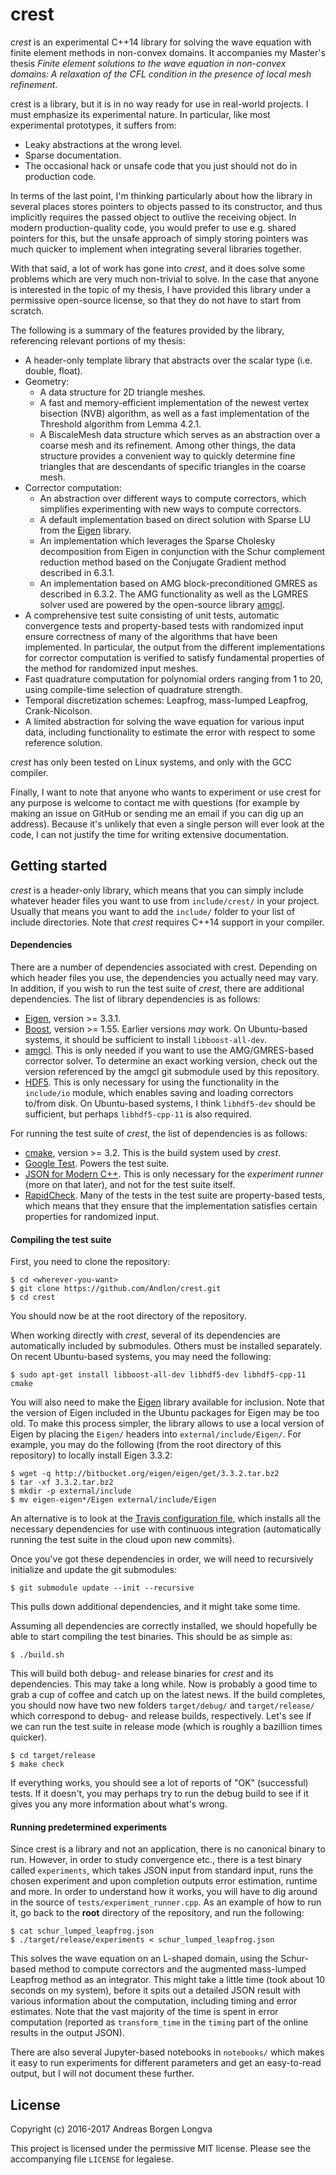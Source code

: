 # crest

*crest* is an experimental C++14 library for solving the wave equation with finite element methods in non-convex domains.
 It accompanies my Master's thesis *Finite element solutions to the wave
                                    equation in non-convex domains: A relaxation of the CFL condition in the
                                    presence of local mesh refinement*.

crest is a library, but it is in no way ready for use in real-world projects. I must emphasize its experimental nature.
In particular, like most experimental prototypes, it suffers from:

- Leaky abstractions at the wrong level.
- Sparse documentation.
- The occasional hack or unsafe code that you just should not do in production code.

In terms of the last point, I'm thinking particularly about how the library in several places stores pointers
to objects passed to its constructor, and thus implicitly requires the passed object to outlive the receiving
object. In modern production-quality code, you would prefer to use e.g. shared pointers for this,
but the unsafe approach of simply storing pointers was much quicker to implement 
when integrating several libraries together.

With that said, a lot of  work has gone into *crest*, and it does solve some problems which are
 very much non-trivial to solve. In the case that anyone is interested in the topic of
my thesis, I have provided this library under a permissive open-source license, so that they do not have
to start from scratch.

The following is a summary of the features provided by the library,
referencing relevant portions of my thesis:

- A header-only template library that abstracts over the scalar type (i.e. double,
float).
- Geometry:
    - A data structure for 2D triangle meshes.
    - A fast and memory-efficient implementation of the newest vertex bisection
(NVB) algorithm, as well as a fast implementation of the Threshold algorithm
from Lemma 4.2.1.
    - A BiscaleMesh data structure which serves as an abstraction over a coarse mesh and its refinement.
    Among other things, the data structure provides a
convenient way to quickly determine fine triangles that are descendants
of specific triangles in the coarse mesh.
- Corrector computation:
    - An abstraction over different ways to compute correctors, which simplifies
experimenting with new ways to compute correctors.
    - A default implementation based on direct solution with Sparse LU from the
[Eigen](http://eigen.tuxfamily.org/) library.
    - An implementation which leverages the Sparse Cholesky decomposition from
Eigen in conjunction with the Schur complement reduction method based
on the Conjugate Gradient method described in 6.3.1.
    - An implementation based on AMG block-preconditioned GMRES as described in 6.3.2. The AMG functionality
    as well as the LGMRES solver used are powered by the open-source library
    [amgcl](https://github.com/ddemidov/amgcl).
- A comprehensive test suite consisting of unit tests, automatic convergence tests
and property-based tests with randomized input ensure correctness of many of
the algorithms that have been implemented. In particular, the output from the
different implementations for corrector computation is verified to satisfy fundamental properties of the method for randomized input meshes.
- Fast quadrature computation for polynomial orders ranging from 1 to 20,
using compile-time selection of quadrature strength.
- Temporal discretization schemes: Leapfrog, mass-lumped Leapfrog, Crank-Nicolson.
- A limited abstraction for solving the wave equation for various input data,
including functionality to estimate the error with respect to some reference solution.

*crest* has only been tested on Linux systems, and only with the GCC compiler.

Finally, I want to note that anyone who wants to experiment or use crest for any purpose is welcome to
contact me with questions (for example by making an issue on GitHub or sending me an email if you can dig up an address).
Because it's unlikely that even a single person will ever look at the code,
I can not justify the time for writing extensive documentation.


## Getting started

*crest* is a header-only library, which means that you can simply include whatever header files
you want to use from `include/crest/` in your project. Usually that means you want to add the `include/`
folder to your list of include directories. Note that *crest* requires C++14 support in your compiler.

#### Dependencies

There are a number of dependencies associated with crest. Depending on which header files you use,
the dependencies you actually need may vary. In addition, if you wish to run the test suite of *crest*,
there are additional dependencies. The list of library dependencies is as follows:

- [Eigen](http://eigen.tuxfamily.org/), version >= 3.3.1.
- [Boost](http://www.boost.org/), version >= 1.55. Earlier versions *may* work. On Ubuntu-based systems,
   it should be sufficient to install `libboost-all-dev`.
- [amgcl](https://github.com/ddemidov/amgcl). This is only needed if you want to use the
   AMG/GMRES-based corrector solver. To determine an exact working version,
   check out the version referenced by the amgcl git submodule used by this repository.
- [HDF5](https://support.hdfgroup.org/HDF5). This is only necessary for using the functionality in the
   `include/io` module, which enables saving and loading correctors to/from disk. On Ubuntu-based systems,
   I think `libhdf5-dev` should be sufficient, but perhaps `libhdf5-cpp-11` is also required.

For running the test suite of *crest*, the list of dependencies is as follows:

- [cmake](https://cmake.org/), version >= 3.2. This is the build system used by *crest*.
- [Google Test](https://github.com/google/googletest). Powers the test suite.
- [JSON for Modern C++](https://github.com/nlohmann/json). This is only necessary for the
  *experiment runner* (more on that later), and not for the test suite itself.
- [RapidCheck](https://github.com/emil-e/rapidcheck). Many of the tests in the test suite are property-based tests,
   which means that they ensure that the implementation satisfies certain properties for randomized input.
   
#### Compiling the test suite

First, you need to clone the repository:

```
$ cd <wherever-you-want>
$ git clone https://github.com/Andlon/crest.git
$ cd crest
```

You should now be at the root directory of the repository.

When working directly with *crest*, several of its dependencies are automatically included by submodules. Others
must be installed separately. On recent Ubuntu-based systems, you may need the following:

```
$ sudo apt-get install libboost-all-dev libhdf5-dev libhdf5-cpp-11 cmake
```

You will also need to make the [Eigen](http://eigen.tuxfamily.org/) library available for inclusion. Note that the
version of Eigen included in the Ubuntu packages for Eigen may be too old. To make this process simpler,
the library allows to use a local version of Eigen by placing the `Eigen/` headers into `external/include/Eigen/`.
For example, you may do the following (from the root directory of this repository) to locally install Eigen 3.3.2:

```
$ wget -q http://bitbucket.org/eigen/eigen/get/3.3.2.tar.bz2
$ tar -xf 3.3.2.tar.bz2
$ mkdir -p external/include
$ mv eigen-eigen*/Eigen external/include/Eigen
```

An alternative is to look at the [Travis configuration file](./.travis.yml), which installs all the necessary dependencies
for use with continuous integration (automatically running the test suite in the cloud upon new commits).

Once you've got these dependencies in order, we will need to recursively initialize and update the git submodules:

```
$ git submodule update --init --recursive
```

This pulls down additional dependencies, and it might take some time.

Assuming all dependencies are correctly installed, we should hopefully be able to start compiling
the test binaries. This should be as simple as:

```
$ ./build.sh
```

This will build both debug- and release binaries for *crest* and its dependencies. This may take a long while.
Now is probably a good time to grab a cup of coffee and catch up on the latest news. If the build completes,
you should now have two new folders `target/debug/` and `target/release/` which correspond to debug- and
release builds, respectively. Let's see if we can run the test suite in release mode
(which is roughly a bazillion times quicker).

```
$ cd target/release
$ make check
```

If everything works, you should see a lot of reports of "OK" (successful) tests. If it doesn't,
you may perhaps try to run the debug build to see if it gives you any more information about what's wrong.


#### Running predetermined experiments

Since crest is a library and not an application, there is no canonical binary to run. However, in order to
study convergence etc., there is a test binary called `experiments`, which takes JSON input from standard input,
runs the chosen experiment and upon completion outputs error estimation, runtime and more. In order to understand
how it works, you will have to dig around in the source of `tests/experiment_runner.cpp`. As an example
of how to run it, go back to the **root** directory of the repository, and run the following:

```
$ cat schur_lumped_leapfrog.json
$ ./target/release/experiments < schur_lumped_leapfrog.json
```

This solves the wave equation on an L-shaped domain, using the Schur-based method to compute correctors
and the augmented mass-lumped Leapfrog method as an integrator. This might take a little time (took about 10 seconds on my system), before it spits out
a detailed JSON result with various information about the computation, including timing and
error estimates. Note that the vast majority of the time is spent in error computation
(reported as `transform_time` in the `timing` part of the online results in the output JSON).

There are also several Jupyter-based notebooks in `notebooks/` which makes it easy to run experiments for different
parameters and get an easy-to-read output, but I will not document these further.

## License

Copyright (c) 2016-2017 Andreas Borgen Longva

This project is licensed under the permissive MIT license. Please see the accompanying file `LICENSE` for legalese.
